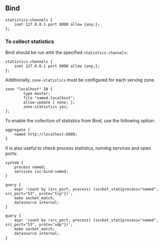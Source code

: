 ## Bind

```
statistics-channels {
    inet 127.0.0.1 port 8080 allow {any;};
};
```

### To collect statistics
Bind should be run with the specified `statistics-channels`:
```
statistics-channels {
    inet 127.0.0.1 port 8080 allow {any;};
};
```


Additionally, `zone-statistics` must be configured for each serving zone.
```
zone "localhost" IN {
        type master;
        file "named.localhost";
        allow-update { none; };
        zone-statistics yes;
};
```

To enable the collection of statistics from Bind, use the following option:
```
aggregate {
	named http://localhost:8080;
}
```

It is also useful to check process statistics, running services and open ports:
```
system {
    process named;
    services isc-bind-named;
}

query {
	expr 'count by (src_port, process) (socket_stat{process="named", src_port="53", proto="tcp"})';
	make socket_match;
	datasource internal;
}

query {
	expr 'count by (src_port, process) (socket_stat{process="named", src_port="53", proto="udp"})';
	make socket_match;
	datasource internal;
}
```
